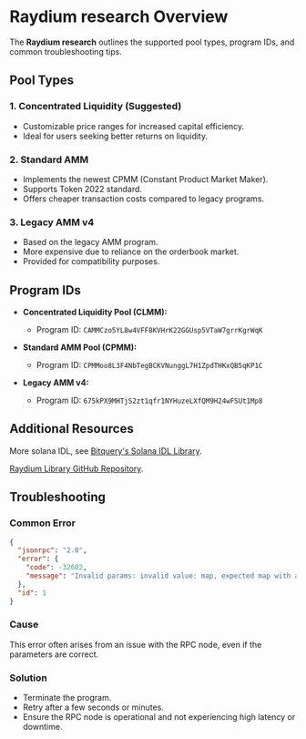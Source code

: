 # Raydium research Overview

The **Raydium research** outlines the supported pool types, program IDs, and common troubleshooting tips.

## Pool Types

### 1. **Concentrated Liquidity (Suggested)**

- Customizable price ranges for increased capital efficiency.
- Ideal for users seeking better returns on liquidity.

### 2. **Standard AMM**

- Implements the newest CPMM (Constant Product Market Maker).
- Supports Token 2022 standard.
- Offers cheaper transaction costs compared to legacy programs.

### 3. **Legacy AMM v4**

- Based on the legacy AMM program.
- More expensive due to reliance on the orderbook market.
- Provided for compatibility purposes.

## Program IDs

- **Concentrated Liquidity Pool (CLMM):**
  - Program ID: `CAMMCzo5YL8w4VFF8KVHrK22GGUsp5VTaW7grrKgrWqK`

- **Standard AMM Pool (CPMM):**
  - Program ID: `CPMMoo8L3F4NbTegBCKVNunggL7H1ZpdTHKxQB5qKP1C`

- **Legacy AMM v4:**
  - Program ID: `675kPX9MHTjS2zt1qfr1NYHuzeLXfQM9H24wFSUt1Mp8`

## Additional Resources

More solana IDL, see [Bitquery's Solana IDL Library](https://github.com/bitquery/solana-idl-lib).

[Raydium Library GitHub Repository](https://github.com/raydium-io/raydium-library).

## Troubleshooting

### Common Error

```json
{
  "jsonrpc": "2.0",
  "error": {
    "code": -32602,
    "message": "Invalid params: invalid value: map, expected map with a single key."
  },
  "id": 1
}
```

### Cause

This error often arises from an issue with the RPC node, even if the parameters are correct.

### Solution

- Terminate the program.
- Retry after a few seconds or minutes.
- Ensure the RPC node is operational and not experiencing high latency or downtime.
